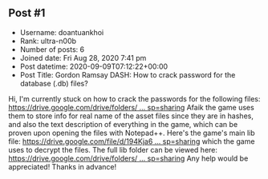 ## Post #1
- Username: doantuankhoi
- Rank: ultra-n00b
- Number of posts: 6
- Joined date: Fri Aug 28, 2020 7:41 pm
- Post datetime: 2020-09-09T07:12:22+00:00
- Post Title: Gordon Ramsay DASH: How to crack password for the database (.db) files?

Hi, I'm currently stuck on how to crack the passwords for the following files: [https://drive.google.com/drive/folders/ ... sp=sharing](https://drive.google.com/drive/folders/1jDHXJ7UrdR9t54PcF8aNfCRVOeIWRhwT?usp=sharing)
Afaik the game uses them to store info for real name of the asset files since they are in hashes, and also the text description of everything in the game, which can be proven upon opening the files with Notepad++.
Here's the game's main lib file: [https://drive.google.com/file/d/194Kja6 ... sp=sharing](https://drive.google.com/file/d/194Kja6XXHwE4AZrnCm3SxHBkObqvjcdW/view?usp=sharing) which the game uses to decrypt the files. The full lib folder can be viewed here: [https://drive.google.com/drive/folders/ ... sp=sharing](https://drive.google.com/drive/folders/1DJX3Xj5PQ5qg3CFpe2Pc8_cXUjr_0hsA?usp=sharing)
Any help would be appreciated! Thanks in advance!
